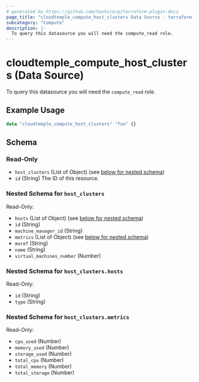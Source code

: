 ```yaml
---
# generated by https://github.com/hashicorp/terraform-plugin-docs
page_title: "cloudtemple_compute_host_clusters Data Source - terraform-provider-cloudtemple"
subcategory: "Compute"
description: |-
  To query this datasource you will need the compute_read role.
---
```


# cloudtemple_compute_host_clusters (Data Source)

To query this datasource you will need the `compute_read` role.

## Example Usage

```terraform
data "cloudtemple_compute_host_clusters" "foo" {}
```

<!-- schema generated by tfplugindocs -->
## Schema

### Read-Only

- `host_clusters` (List of Object) (see [below for nested schema](#nestedatt--host_clusters))
- `id` (String) The ID of this resource.

<a id="nestedatt--host_clusters"></a>
### Nested Schema for `host_clusters`

Read-Only:

- `hosts` (List of Object) (see [below for nested schema](#nestedobjatt--host_clusters--hosts))
- `id` (String)
- `machine_manager_id` (String)
- `metrics` (List of Object) (see [below for nested schema](#nestedobjatt--host_clusters--metrics))
- `moref` (String)
- `name` (String)
- `virtual_machines_number` (Number)

<a id="nestedobjatt--host_clusters--hosts"></a>
### Nested Schema for `host_clusters.hosts`

Read-Only:

- `id` (String)
- `type` (String)


<a id="nestedobjatt--host_clusters--metrics"></a>
### Nested Schema for `host_clusters.metrics`

Read-Only:

- `cpu_used` (Number)
- `memory_used` (Number)
- `storage_used` (Number)
- `total_cpu` (Number)
- `total_memory` (Number)
- `total_storage` (Number)


